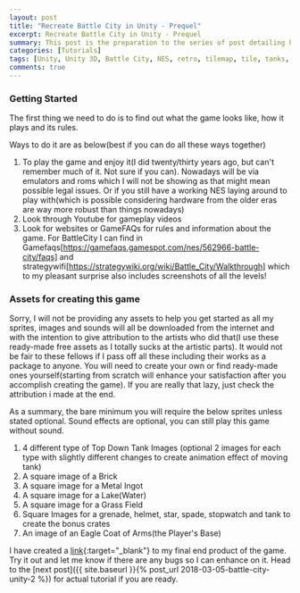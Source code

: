 ```yaml
---
layout: post
title: "Recreate Battle City in Unity - Prequel"
excerpt: Recreate Battle City in Unity - Prequel
summary: This post is the preparation to the series of post detailing how I recreate Battle City in Unity
categories: [Tutorials]
tags: [Unity, Unity 3D, Battle City, NES, retro, tilemap, tile, tanks, gaming, classic]
comments: true
---
```



### Getting Started

The first thing we need to do is to find out what the game looks like, how it plays and its rules. 

Ways to do it are as below(best if you can do all these ways together)
1. To play the game and enjoy it(I did twenty/thirty years ago, but can't remember much of it. Not sure if you can). Nowadays will be via emulators and roms which I will not be showing as that might mean possible legal issues. Or if you still have a working NES laying around to play with(which is possible considering hardware from the older eras are way more robust than things nowadays)
2. Look through Youtube for gameplay videos
3. Look for websites or GameFAQs for rules and information about the game. For BattleCity I can find in Gamefaqs[https://gamefaqs.gamespot.com/nes/562966-battle-city/faqs] and strategywifi[https://strategywiki.org/wiki/Battle_City/Walkthrough] which to my pleasant surprise also includes screenshots of all the levels!

### Assets for creating this game

Sorry, I will not be providing any assets to help you get started as all my sprites, images and sounds will all be downloaded from the internet and with the intention to give attribution to the artists who did that(I use these ready-made free assets as I totally sucks at the artistic parts). It would not be fair to these fellows if I pass off all these including their works as a package to anyone. You will need to create your own or find ready-made ones yourself(starting from scratch will enhance your satisfaction after you accomplish creating the game). If you are really that lazy, just check the attribution i made at the end.

As a summary, the bare minimum you will require the below sprites unless stated optional. Sound effects are optional, you can still play this game without sound.
1. 4 different type of Top Down Tank Images (optional 2 images for each type with slightly different changes to create animation effect of moving tank)
2. A square image of a Brick
3. A square image for a Metal Ingot
4. A square image for a Lake(Water)
5. A square image for a Grass Field
6. Square Images for a grenade, helmet, star, spade, stopwatch and tank to create the bonus crates
7. An image of an Eagle Coat of Arms(the Player's Base)


I have created a [link](https://yarnthen.itch.io/battle-city-recreated-in-unity){:target="_blank"} to my final end product of the game. Try it out and let me know if there are any bugs so I can enhance on it. Head to the [next post]({{ site.baseurl }}{% post_url 2018-03-05-battle-city-unity-2 %}) for actual tutorial if you are ready.